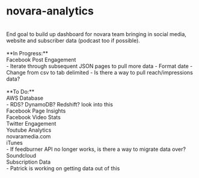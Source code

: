 # novara-analytics <br />
<br />
End goal to build up dashboard for novara team bringing in social media, website and subscriber data (podcast too if possible).<br />
<br />
**In Progress:** 	<br />
Facebook Post Engagement	<br />
- Iterate through subsequent JSON pages to pull more data
- Format date
- Change from csv to tab delimited
- Is there a way to pull reach/impressions data?
<br /><br />
**To Do:**	<br />
AWS Database	 <br />
- RDS? DynamoDB? Redshift? look into this	<br />
Facebook Page Insights	<br />
Facebook Video Stats	<br />
Twitter Engagement	<br />
Youtube Analytics	<br />
novaramedia.com	<br />
iTunes	<br />
- If feedburner API no longer works, is there a way to migrate data over?	<br />
Soundcloud	<br />
Subscription Data	<br />
- Patrick is working on getting data out of this
